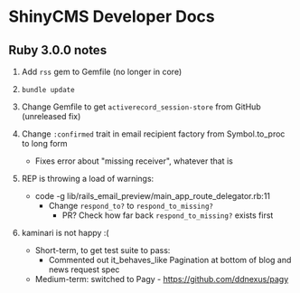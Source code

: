 # ShinyCMS Developer Docs

## Ruby 3.0.0 notes

1. Add `rss` gem to Gemfile (no longer in core)

2. `bundle update`

3. Change Gemfile to get `activerecord_session-store` from GitHub (unreleased fix)

4. Change `:confirmed` trait in email recipient factory from Symbol.to_proc to long form
    * Fixes error about "missing receiver", whatever that is

5. REP is throwing a load of warnings:
    * code -g lib/rails_email_preview/main_app_route_delegator.rb:11
        * Change `respond_to?` to `respond_to_missing?`
            * PR? Check how far back `respond_to_missing?` exists first

6. kaminari is not happy :(
    * Short-term, to get test suite to pass:
        * Commented out it_behaves_like Pagination at bottom of blog and news request spec
    * Medium-term: switched to Pagy - https://github.com/ddnexus/pagy
